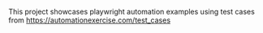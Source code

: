 This project showcases playwright automation examples using test cases from https://automationexercise.com/test_cases
